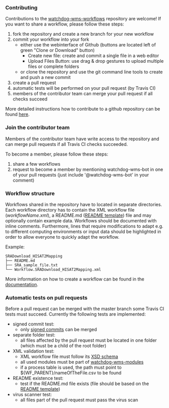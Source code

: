 ### Contributing

Contributions to the [watchdog-wms-workflows](https://github.com/watchdog-wms/watchdog-wms-workflows) repository are welcome!
If you want to share a workflow, please follow these steps:

1) fork the repository and create a new branch for your new workflow
2) commit your workflow into your fork
    - either use the webinterface of Github (buttons are located left of green "Clone or Download" button)
        - Create new file: create and commit a single file in a web editor
        - Upload Files Button: use drag & drop gestures to upload multiple files or complete folders
    - or clone the repository and use the git command line tools to create and push a new commit
3) create a pull request
4) automatic tests will be performed on your pull request (by Travis CI)
5) members of the contributor team can merge your pull request if all checks succeed

More detailed instructions how to contribute to a github repository can be found [here](https://github.com/firstcontributions/first-contributions).


### Join the contributor team
Members of the contributor team have write access to the repository and can merge pull requests if all Travis CI checks succeeded.

To become a member, please follow these steps:
1) share a few workflows
2) request to become a member by mentioning watchdog-wms-bot in one of your pull requests (just include '@watchdog-wms-bot' in your comment)

### Workflow structure

Workflows shared in the repository have to located in separate directories. Each workflow directory has to contain the XML workflow file (*workflowName.xml*), a README.md ([README template](https://github.com/watchdog-wms/watchdog-wms-workflows/blob/master/README.template.md)) file and may optionally contain example data. Workflows should be documented with inline comments. Furthermore, lines that require modifications to adapt e.g. to different computing environments or input data should be highlighted in order to allow everyone to quickly adapt the workflow.

Example:

    SRADownload_HISAT2Mapping
    ├── README.md
    ├── SRA_sample_file.txt
    └── Workflow.SRADownload_HISAT2Mapping.xml
  
More information on how to create a workflow can be found in the [documentation](https://rawgit.com/klugem/watchdog/master/documentation/Watchdog-manual.html).
   
### Automatic tests on pull requests

Before a pull request can be merged with the master branch some Travis CI tests must succeed.
Currently the following tests are implemented:

- signed commit test: 
  - only [signed commits](https://help.github.com/en/articles/signing-commits) can be merged 
- separate folder test: 
  - all files affected by the pull request must be located in one folder (which must be a child of the root folder)
- XML validation test:
  - XML workflow file must follow its [XSD schema](https://github.com/klugem/watchdog/blob/master/xsd/watchdog.xsd)
  - all used modules must be part of [watchdog-wms-modules](https://github.com/watchdog-wms/watchdog-wms-modules)
  - if a process table is used, the path must point to ${WF_PARENT}/nameOfTheFile.csv to be found
- README existence test:
  - test if the README.md file exists (file should be based on the [README template](https://github.com/watchdog-wms/watchdog-wms-workflows/blob/master/README.template.md))
- virus scanner test: 
  - all files part of the pull request must pass the virus scan

